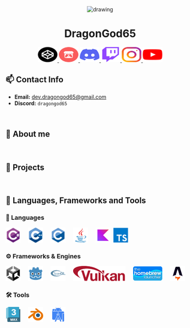<!-- Will be Replaced in the Future with a Banner -->
<p align="center"><img src="assets/elfilin_artwork.png" alt="drawing" width="200" align="center"/></p>
<h1 align="center">DragonGod65</h1>

<!-- Links need to be changed to appear better -->
<div align="center">
    <a href="https://codepen.io/DragonGod65">
        <img src="assets/icons/codepen.svg" width="52" height="40" alt="Codepen Logo" />
    </a>
    <a href="https://dragongod65.itch.io">
        <img src="assets/icons/itch-io.svg" width="52" height="40" alt="Itch.io Logo"/>
    </a>
    <a href="https://www.youtube.com/watch?v=dQw4w9WgXcQ">
        <img src="assets/icons/discord.svg" width="52" height="40" alt="Discord Logo"/>
    </a>
    <a href="https://www.twitch.tv/dragongod6556">
        <img src="assets/icons/twitch.svg" width="52" height="40" alt="Twitch Logo"/>
    </a>
    <a href="https://www.instagram.com/dev.dragongod65">
        <img src="assets/icons/instagram.svg" width="52" height="40" alt="Instagram Logo"/>
    </a>
    <a href="https://www.youtube.com/@DragonGod65">
        <img src="assets/icons/youtube.svg" width="52" height="40" alt="Youtube Logo"/>
    </a>
</div>


## 📫 Contact Info
- **Email:** [dev.dragongod65@gmail.com](mailto:dev.dragongod65@gmail.com)
- **Discord:** `dragongod65`
<br>

## 👋 About me
<p align="left">
  <!--✨ Creating bugs since ...<br>
  📚 I'm currently learning ...<br>
  🎯 Goals: ...<br>
  🎲 Fun fact: ...-->
</p>
<br>

<!-- Relevant Projects & Works-->
## 💼 Projects

<br>

<!-- Tools etc -->
## 📓 Languages, Frameworks and Tools
### 📜 Languages
<div align="left">
    <img src="assets/devicons/languages/csharp-original.svg" height="40" alt="C# Logo"/>
    <img width="12" />
    <img src="assets/devicons/languages/cplusplus-original.svg" height="40" alt="C++ Logo"/>
    <img width="12" />
    <img src="assets/devicons/languages/c-original.svg" height="40" alt="C Logo"/>
    <img width="12" />
    <img src="assets/devicons/languages/java-original.svg" height="40" alt="Java Logo"/>
    <img width="12" />
    <img src="assets/devicons/languages/kotlin-original.svg" height="40" alt="Kotlin Logo"/>
    <img widht="12" />
    <img src="assets/devicons/languages/typescript-original.svg" height="40" alt="Typescript Logo"/>
</div>

### ⚙️ Frameworks & Engines
<div align="left">
    <img src="assets/devicons/frames/unity-original.svg" height="40" alt="Unity Logo"/>
    <img width="12" />
    <!--
    <img src="assets/devicons/frames/unrealengine-original-wordmark.svg" height="40" alt="Unreal Engine Logo"/>
    <img width="12" />
    -->
    <img src="assets/devicons/frames/godot-original.svg" height="40" alt="Godot Logo"/>
    <img width="12" />
    <img src="assets/devicons/frames/opengl-plain.svg" height="40" alt="OpenGL Logo"/>
    <img width="12" />
    <img src="assets/devicons/frames/vulkan.svg" height="40" alt="Vulkan Logo"/>
    <img width="12" />
    <img src="assets/devicons/frames/hblauncher-loader-banner.png" height="40" alt="Homebrew Logo"/>
    <img width="12" />
    <img src="assets/devicons/frames/astro-original.svg" height="40" alt="Astro Logo"/>
</div>

### 🛠️ Tools
<div align="left">
    <img src="assets/devicons/tools/threedsmax-original.svg" height="40" alt="3ds Max Logo"/>
    <img width="12" />
    <img src="assets/devicons/tools/blender-original.svg" height="40" alt="Blender Logo"/>
    <img width="12" />
    <img src="assets/devicons/tools/androidstudio-plain.svg" height="40" alt="Android Studio Logo"/>
</div>

